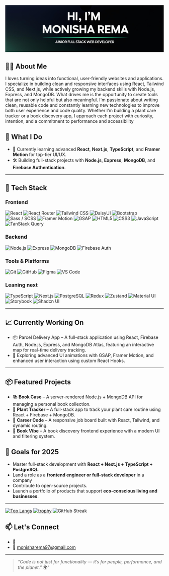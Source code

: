 <img src="https://github.com/monishaRema/monishaRema/blob/main/Github%20Profile.png">

## 🙋‍♀️ About Me
<p>I loves turning ideas into functional, user-friendly websites and applications. I specialize in building clean and responsive interfaces using React, Tailwind CSS, and Next.js, while actively growing my backend skills with Node.js, Express, and MongoDB.
What drives me is the opportunity to create tools that are not only helpful but also meaningful. I'm passionate about writing clean, reusable code and constantly learning new technologies to improve both user experience and code quality.
Whether I’m building a plant care tracker or a book discovery app, I approach each project with curiosity, intention, and a commitment to performance and accessibility</p>

## 💼 What I Do

- 🧠 Currently learning advanced **React**, **Next.js**, **TypeScript**, and **Framer Motion** for top-tier UI/UX.
- 🛠️ Building full-stack projects with **Node.js**, **Express**, **MongoDB**, and **Firebase Authentication**.

---

## 🧰 Tech Stack

### Frontend  
![React](https://img.shields.io/badge/-React-61DAFB?logo=react&logoColor=white&style=flat) ![React Router](https://img.shields.io/badge/-React_Router-CA4245?logo=react-router&logoColor=white&style=flat) ![Tailwind CSS](https://img.shields.io/badge/-TailwindCSS-38B2AC?logo=tailwind-css&logoColor=white&style=flat) ![DaisyUI](https://img.shields.io/badge/-DaisyUI-5A0FC8?style=flat&logoColor=white) ![Bootstrap](https://img.shields.io/badge/-Bootstrap-7952B3?logo=bootstrap&logoColor=white&style=flat) ![Sass / SCSS](https://img.shields.io/badge/-Sass-CC6699?logo=sass&logoColor=white&style=flat) ![Framer Motion](https://img.shields.io/badge/-Framer--Motion-EF0179?logo=framer&logoColor=white&style=flat) ![GSAP](https://img.shields.io/badge/-GSAP-88CE02?logo=greensock&logoColor=white&style=flat) ![HTML5](https://img.shields.io/badge/-HTML5-E34F26?logo=html5&logoColor=white&style=flat) ![CSS3](https://img.shields.io/badge/-CSS3-1572B6?logo=css3&logoColor=white&style=flat) ![JavaScript](https://img.shields.io/badge/-JavaScript-F7DF1E?logo=javascript&logoColor=black&style=flat) ![TanStack Query](https://img.shields.io/badge/-TanStack_Query-FF4154?logo=react-query&logoColor=white&style=flat)


### Backend  
![Node.js](https://img.shields.io/badge/-Node.js-339933?logo=node.js&logoColor=white&style=flat)  ![Express](https://img.shields.io/badge/-Express-000000?logo=express&logoColor=white&style=flat)  ![MongoDB](https://img.shields.io/badge/-MongoDB-47A248?logo=mongodb&logoColor=white&style=flat)  ![Firebase Auth](https://img.shields.io/badge/-Firebase-FFCA28?logo=firebase&logoColor=white&style=flat)

### Tools & Platforms  
![Git](https://img.shields.io/badge/-Git-F05032?logo=git&logoColor=white&style=flat)  ![GitHub](https://img.shields.io/badge/-GitHub-181717?logo=github&logoColor=white&style=flat)  ![Figma](https://img.shields.io/badge/-Figma-F24E1E?logo=figma&logoColor=white&style=flat)  ![VS Code](https://img.shields.io/badge/-VSCode-007ACC?logo=visual-studio-code&logoColor=white&style=flat)

### Leaning next 

![TypeScript](https://img.shields.io/badge/-TypeScript-3178C6?logo=typescript&logoColor=white&style=flat) ![Next.js](https://img.shields.io/badge/-Next.js-000000?logo=next.js&logoColor=white&style=flat) ![PostgreSQL](https://img.shields.io/badge/-PostgreSQL-4169E1?logo=postgresql&logoColor=white&style=flat) ![Redux](https://img.shields.io/badge/-Redux-764ABC?logo=redux&logoColor=white&style=flat) ![Zustand](https://img.shields.io/badge/-Zustand-000000?logo=zustand&logoColor=white&style=flat) ![Material UI](https://img.shields.io/badge/-Material_UI-007FFF?logo=mui&logoColor=white&style=flat) ![Storybook](https://img.shields.io/badge/-Storybook-FF4785?logo=storybook&logoColor=white&style=flat) ![Shadcn UI](https://img.shields.io/badge/-Shadcn_UI-111827?style=flat&logoColor=white)


---

## 📈 Currently Working On

- 📦 Parcel Delivery App – A full-stack application using React, Firebase Auth, Node.js, Express, and MongoDB Atlas, featuring an interactive map for real-time delivery tracking.
- 🎨 Exploring advanced UI animations with GSAP, Framer Motion, and enhanced user interaction using custom React Hooks.

---

## 📦 Featured Projects

- 📚 **Book Case** – A server-rendered Node.js + MongoDB API for managing a personal book collection.
- 🌿 **Plant Tracker** – A full-stack app to track your plant care routine using React + Firebase + MongoDB.
- 💼 **Career Code** – A responsive job board built with React, Tailwind, and dynamic routing.
- 📖 **Book Vibe** – A book discovery frontend experience with a modern UI and filtering system.


## 🎯 Goals for 2025

- Master full-stack development with **React + Next.js + TypeScript + PostgreSQL**.
- Land a role as a **frontend engineer or full-stack developer** in a company
- Contribute to open-source projects.
- Launch a portfolio of products that support **eco-conscious living and businesses**.

---


[![Top Langs](https://github-readme-stats.vercel.app/api/top-langs/?username=monishaRema&layout=compact)](https://github.com/monishaRema)
[![trophy](https://github-profile-trophy.vercel.app/?username=monishaRema&theme=monokai)](https://github.com/ryo-ma/github-profile-trophy)
![GitHub Streak](https://streak-stats.demolab.com?user=monishaRema&theme=highcontrast)


## 📫 Let's Connect

- 🔗  
- 📧 monisharema97@gmail.com

---

> *“Code is not just for functionality — it’s for people, performance, and the planet.”* 🌍"


